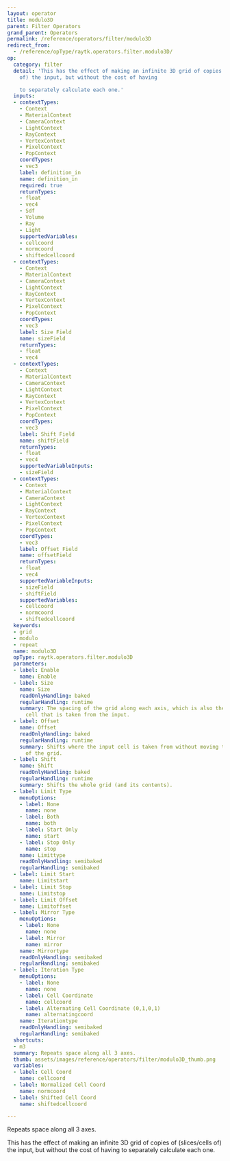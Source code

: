 ```yaml
---
layout: operator
title: modulo3D
parent: Filter Operators
grand_parent: Operators
permalink: /reference/operators/filter/modulo3D
redirect_from:
  - /reference/opType/raytk.operators.filter.modulo3D/
op:
  category: filter
  detail: 'This has the effect of making an infinite 3D grid of copies of (slices/cells
    of) the input, but without the cost of having

    to separately calculate each one.'
  inputs:
  - contextTypes:
    - Context
    - MaterialContext
    - CameraContext
    - LightContext
    - RayContext
    - VertexContext
    - PixelContext
    - PopContext
    coordTypes:
    - vec3
    label: definition_in
    name: definition_in
    required: true
    returnTypes:
    - float
    - vec4
    - Sdf
    - Volume
    - Ray
    - Light
    supportedVariables:
    - cellcoord
    - normcoord
    - shiftedcellcoord
  - contextTypes:
    - Context
    - MaterialContext
    - CameraContext
    - LightContext
    - RayContext
    - VertexContext
    - PixelContext
    - PopContext
    coordTypes:
    - vec3
    label: Size Field
    name: sizeField
    returnTypes:
    - float
    - vec4
  - contextTypes:
    - Context
    - MaterialContext
    - CameraContext
    - LightContext
    - RayContext
    - VertexContext
    - PixelContext
    - PopContext
    coordTypes:
    - vec3
    label: Shift Field
    name: shiftField
    returnTypes:
    - float
    - vec4
    supportedVariableInputs:
    - sizeField
  - contextTypes:
    - Context
    - MaterialContext
    - CameraContext
    - LightContext
    - RayContext
    - VertexContext
    - PixelContext
    - PopContext
    coordTypes:
    - vec3
    label: Offset Field
    name: offsetField
    returnTypes:
    - float
    - vec4
    supportedVariableInputs:
    - sizeField
    - shiftField
    supportedVariables:
    - cellcoord
    - normcoord
    - shiftedcellcoord
  keywords:
  - grid
  - modulo
  - repeat
  name: modulo3D
  opType: raytk.operators.filter.modulo3D
  parameters:
  - label: Enable
    name: Enable
  - label: Size
    name: Size
    readOnlyHandling: baked
    regularHandling: runtime
    summary: The spacing of the grid along each axis, which is also the size of the
      cell that is taken from the input.
  - label: Offset
    name: Offset
    readOnlyHandling: baked
    regularHandling: runtime
    summary: Shifts where the input cell is taken from without moving the position
      of the grid.
  - label: Shift
    name: Shift
    readOnlyHandling: baked
    regularHandling: runtime
    summary: Shifts the whole grid (and its contents).
  - label: Limit Type
    menuOptions:
    - label: None
      name: none
    - label: Both
      name: both
    - label: Start Only
      name: start
    - label: Stop Only
      name: stop
    name: Limittype
    readOnlyHandling: semibaked
    regularHandling: semibaked
  - label: Limit Start
    name: Limitstart
  - label: Limit Stop
    name: Limitstop
  - label: Limit Offset
    name: Limitoffset
  - label: Mirror Type
    menuOptions:
    - label: None
      name: none
    - label: Mirror
      name: mirror
    name: Mirrortype
    readOnlyHandling: semibaked
    regularHandling: semibaked
  - label: Iteration Type
    menuOptions:
    - label: None
      name: none
    - label: Cell Coordinate
      name: cellcoord
    - label: Alternating Cell Coordinate (0,1,0,1)
      name: alternatingcoord
    name: Iterationtype
    readOnlyHandling: semibaked
    regularHandling: semibaked
  shortcuts:
  - m3
  summary: Repeats space along all 3 axes.
  thumb: assets/images/reference/operators/filter/modulo3D_thumb.png
  variables:
  - label: Cell Coord
    name: cellcoord
  - label: Normalized Cell Coord
    name: normcoord
  - label: Shifted Cell Coord
    name: shiftedcellcoord

---
```



Repeats space along all 3 axes.

This has the effect of making an infinite 3D grid of copies of (slices/cells of) the input, but without the cost of having
to separately calculate each one.